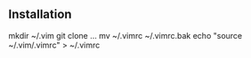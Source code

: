 ## Installation
  mkdir ~/.vim
  git clone ...
  mv ~/.vimrc ~/.vimrc.bak
  echo "source ~/.vim/.vimrc" > ~/.vimrc 
